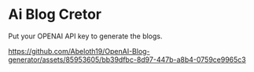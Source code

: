 
# Ai Blog Cretor

Put your OPENAI API key to generate the blogs.





https://github.com/Abeloth19/OpenAI-Blog-generator/assets/85953605/bb39dfbc-8d97-447b-a8b4-0759ce9965c3